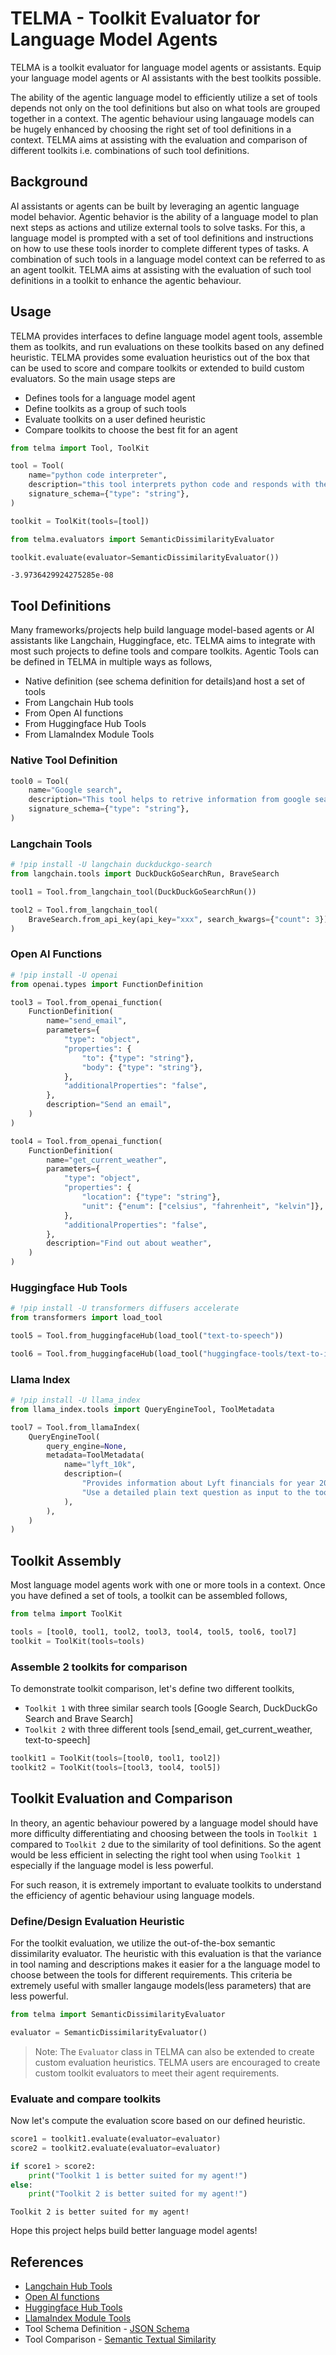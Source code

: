 # TELMA - Toolkit Evaluator for Language Model Agents

TELMA is a toolkit evaluator for language model agents or assistants. Equip your language model agents or AI assistants with the best toolkits possible.

The ability of the agentic language model to efficiently utilize a set of tools depends not only on the tool definitions but also on what tools are grouped together in a context. The agentic behaviour using langauage models can be hugely enhanced by choosing the right set of tool definitions in a context. TELMA aims at assisting with the evaluation and comparison of different toolkits i.e. combinations of such tool definitions.

## Background

AI assistants or agents can be built by leveraging an agentic language model behavior. Agentic behavior is the ability of a language model to plan next steps as actions and utilize external tools to solve tasks. For this, a language model is prompted with a set of tool definitions and instructions on how to use these tools inorder to complete different types of tasks. A combination of such tools in a language model context can be referred to as an agent toolkit. TELMA aims at assisting with the evaluation of such tool definitions
in a toolkit to enhance the agentic behaviour.

## Usage

TELMA provides interfaces to define language model agent tools, assemble them as toolkits, and run evaluations on these toolkits based on any defined heuristic. TELMA provides some evaluation heuristics out of the box that can be used to score and compare toolkits or extended to build custom evaluators. So the main usage steps are

- Defines tools for a language model agent
- Define toolkits as a group of such tools
- Evaluate toolkits on a user defined heuristic
- Compare toolkits to choose the best fit for an agent


```python
from telma import Tool, ToolKit

tool = Tool(
    name="python code interpreter",
    description="this tool interprets python code and responds with the log results",
    signature_schema={"type": "string"},
)

toolkit = ToolKit(tools=[tool])
```


```python
from telma.evaluators import SemanticDissimilarityEvaluator

toolkit.evaluate(evaluator=SemanticDissimilarityEvaluator())
```




    -3.9736429924275285e-08



## Tool Definitions

Many frameworks/projects help build language model-based agents or AI assistants like Langchain, Huggingface, etc. TELMA aims to integrate with most such projects to define tools and compare toolkits. Agentic Tools can be defined in TELMA in multiple ways as follows,
- Native definition (see schema definition for details)and host a set of tools
- From Langchain Hub tools
- From Open AI functions
- From Huggingface Hub Tools
- From LlamaIndex Module Tools

### Native Tool Definition


```python
tool0 = Tool(
    name="Google search",
    description="This tool helps to retrive information from google search results",
    signature_schema={"type": "string"},
)
```

### Langchain Tools


```python
# !pip install -U langchain duckduckgo-search
from langchain.tools import DuckDuckGoSearchRun, BraveSearch
```


```python
tool1 = Tool.from_langchain_tool(DuckDuckGoSearchRun())
```


```python
tool2 = Tool.from_langchain_tool(
    BraveSearch.from_api_key(api_key="xxx", search_kwargs={"count": 3})
)
```

### Open AI Functions


```python
# !pip install -U openai
from openai.types import FunctionDefinition
```


```python
tool3 = Tool.from_openai_function(
    FunctionDefinition(
        name="send_email",
        parameters={
            "type": "object",
            "properties": {
                "to": {"type": "string"},
                "body": {"type": "string"},
            },
            "additionalProperties": "false",
        },
        description="Send an email",
    )
)
```


```python
tool4 = Tool.from_openai_function(
    FunctionDefinition(
        name="get_current_weather",
        parameters={
            "type": "object",
            "properties": {
                "location": {"type": "string"},
                "unit": {"enum": ["celsius", "fahrenheit", "kelvin"]},
            },
            "additionalProperties": "false",
        },
        description="Find out about weather",
    )
)
```

### Huggingface Hub Tools


```python
# !pip install -U transformers diffusers accelerate
from transformers import load_tool
```


```python
tool5 = Tool.from_huggingfaceHub(load_tool("text-to-speech"))
```


```python
tool6 = Tool.from_huggingfaceHub(load_tool("huggingface-tools/text-to-image"))
```

### Llama Index


```python
# !pip install -U llama_index
from llama_index.tools import QueryEngineTool, ToolMetadata
```


```python
tool7 = Tool.from_llamaIndex(
    QueryEngineTool(
        query_engine=None,
        metadata=ToolMetadata(
            name="lyft_10k",
            description=(
                "Provides information about Lyft financials for year 2021. "
                "Use a detailed plain text question as input to the tool."
            ),
        ),
    )
)
```

## Toolkit Assembly

Most language model agents work with one or more tools in a context. Once you have defined a set of tools, a toolkit can be assembled follows,


```python
from telma import ToolKit

tools = [tool0, tool1, tool2, tool3, tool4, tool5, tool6, tool7]
toolkit = ToolKit(tools=tools)
```

### Assemble 2 toolkits for comparison

To demonstrate toolkit comparison, let's define two different toolkits, 
- `Toolkit 1` with three similar search tools [Google Search, DuckDuckGo Search and Brave Search] 
- `Toolkit 2` with three different tools [send_email, get_current_weather, text-to-speech]


```python
toolkit1 = ToolKit(tools=[tool0, tool1, tool2])
toolkit2 = ToolKit(tools=[tool3, tool4, tool5])
```

## Toolkit Evaluation and Comparison

In theory, an agentic behaviour powered by a language model should have more difficulty differentiating and choosing between the tools in `Toolkit 1` compared to `Toolkit 2` due to the similarity of tool definitions. So the agent would be less efficient in selecting the right tool when using `Toolkit 1` especially if the language model is less powerful. 

For such reason, it is extremely important to evaluate toolkits to understand the efficiency of agentic behaviour using language models.

### Define/Design Evaluation Heuristic

For the toolkit evaluation, we utilize the out-of-the-box semantic dissimilarity evaluator. The heuristic with this evaluation is that the variance in tool naming and descriptions makes it easier for a the language model to choose between the tools for different requirements. This criteria be extremely useful with smaller langauge models(less parameters) that are less powerful. 


```python
from telma import SemanticDissimilarityEvaluator

evaluator = SemanticDissimilarityEvaluator()
```

> Note: The `Evaluator` class in TELMA can also be extended to create custom evaluation heuristics. TELMA users are encouraged to create custom toolkit evaluators to meet their agent requirements.

### Evaluate and compare toolkits

Now let's compute the evaluation score based on our defined heuristic.


```python
score1 = toolkit1.evaluate(evaluator=evaluator)
score2 = toolkit2.evaluate(evaluator=evaluator)
```


```python
if score1 > score2:
    print("Toolkit 1 is better suited for my agent!")
else:
    print("Toolkit 2 is better suited for my agent!")
```

    Toolkit 2 is better suited for my agent!


Hope this project helps build better language model agents!

## References

- [Langchain Hub Tools](https://python.langchain.com/docs/modules/agents/tools/custom_tools)
- [Open AI functions](https://platform.openai.com/docs/guides/function-calling)
- [Huggingface Hub Tools](https://huggingface.co/docs/transformers/custom_tools)
- [LlamaIndex Module Tools](https://docs.llamaindex.ai/en/stable/optimizing/agentic_strategies/agentic_strategies.html)
- Tool Schema Definition - [JSON Schema](https://json-schema.org/understanding-json-schema/)
- Tool Comparison - [Semantic Textual Similarity](https://www.sbert.net/docs/usage/semantic_textual_similarity.html)
